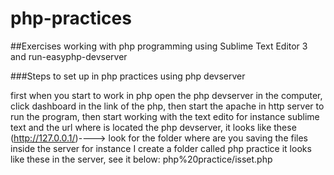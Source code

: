 # php-practices
##Exercises working with php programming using Sublime Text Editor 3 and run-easyphp-devserver


###Steps to set up in php practices using php devserver

first when you start to work in php open the php devserver in the computer, 
click dashboard in the link of the php, 
then start the apache in http server to run the program, 
then start working with the text edito for instance sublime text and the url where is located the php devserver, 
it looks like these (http://127.0.0.1/)----> look for the folder where are you saving the files inside the server 
for instance I create a folder called php practice it looks like these in the server, see it below:
php%20practice/isset.php 

